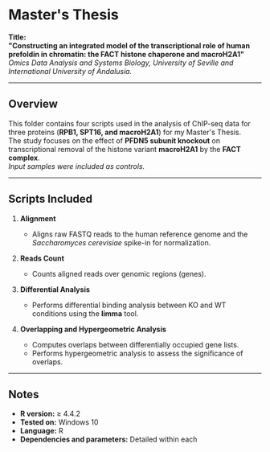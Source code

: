# Master's Thesis

**Title:**  
**"Constructing an integrated model of the transcriptional role of human prefoldin in chromatin: the FACT histone chaperone and macroH2A1"**  
*Omics Data Analysis and Systems Biology, University of Seville and International University of Andalusia.*

---

## Overview

This folder contains four scripts used in the analysis of ChIP-seq data for three proteins (**RPB1, SPT16, and macroH2A1**) for my Master's Thesis.  
The study focuses on the effect of **PFDN5 subunit knockout** on transcriptional removal of the histone variant **macroH2A1** by the **FACT complex**.  
*Input samples were included as controls.*

---

## Scripts Included

1. **Alignment**
   - Aligns raw FASTQ reads to the human reference genome and the *Saccharomyces cerevisiae* spike-in for normalization.

2. **Reads Count**
   - Counts aligned reads over genomic regions (genes).

3. **Differential Analysis**
   - Performs differential binding analysis between KO and WT conditions using the **limma** tool.

4. **Overlapping and Hypergeometric Analysis**
   - Computes overlaps between differentially occupied gene lists.
   - Performs hypergeometric analysis to assess the significance of overlaps.

---

## Notes

- **R version:** ≥ 4.4.2  
- **Tested on:** Windows 10  
- **Language:** R  
- **Dependencies and parameters:** Detailed within each
